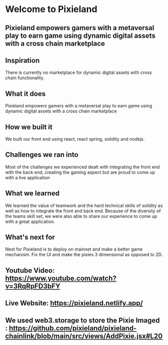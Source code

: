 # Welcome to Pixieland
## Pixieland empowers gamers with a metaversal play to earn game using  dynamic digital assets with a cross chain marketplace 
 
## Inspiration
There is currently no marketplace for dynamic digital assets with cross chain functionality.

## What it does
Pixieland empowers gamers with a metaversal play to earn game using  dynamic digital assets with a cross chain marketplace 

## How we built it
We built our front end using react, react spring, solidity and nodejs.

## Challenges we ran into
Most of the challenges we experienced dealt with integrating the front end with the back end, creating the gaming aspect but are proud to come up with a live application

## What we learned
We learned the value of teamwork and the hard technical skills of solidity as well as how to integrate the front and back end. Because of the diversity of the teams skill set, we were also able to share our experience to come up with a great application.

## What's next for 
Next for Pixieland is to deploy on mainnet and make a better game mechanism. Fix the UI and make the pixies 3 dimensional as opposed to 2D.
 
## Youtube Video: https://www.youtube.com/watch?v=3RqRpFD3bFY

## Live Website: https://pixieland.netlify.app/

## We used web3.storage to store the Pixie Imaged :  https://github.com/pixieland/pixieland-chainlink/blob/main/src/views/AddPixie.jsx#L20
